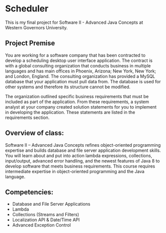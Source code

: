 # Scheduler
This is my final project for Software II - Advanced Java Concepts at Western Governors University.

## Project Premise
You are working for a software company that has been contracted to develop a scheduling desktop user interface application. The contract is with a global consulting organization that conducts business in multiple languages and has main offices in Phoenix, Arizona; New York, New York; and London, England. The consulting organization has provided a MySQL database that your application must pull data from. The database is used for other systems and therefore its structure cannot be modified.

The organization outlined specific business requirements that must be included as part of the application. From these requirements, a system analyst at your company created solution statements for you to implement in developing the application. These statements are listed in the requirements section.

## Overview of class:
Software II – Advanced Java Concepts refines object-oriented programming expertise and builds database and file server application development skills. You will learn about and put into action lambda expressions, collections, input/output, advanced error handling, and the newest features of Java 8 to develop software that meets business requirements. This course requires intermediate expertise in object-oriented programming and the Java language.

## Competencies:
* Database and File Server Applications
* Lambda
* Collections (Streams and Filters)
* Localization API & Date/Time API
* Advanced Exception Control 
